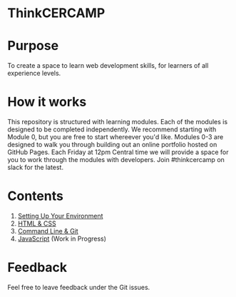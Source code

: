 ThinkCERCAMP
========================================================================================

# Purpose
To create a space to learn web development skills, for learners of all experience levels.

# How it works
This repository is structured with learning modules. Each of the modules is designed to be completed independently. We recommend starting with Module 0, but you are free to start whereever you'd like. Modules 0-3 are designed to walk you through building out an online portfolio hosted on GitHub Pages.
Each Friday at 12pm Central time we will provide a space for you to work through the modules with developers. Join #thinkcercamp on slack for the latest.

# Contents
1. [Setting Up Your Environment](./Module_00)
2. [HTML & CSS](./Module_01)
3. [Command Line & Git](./Module_02)
4. [JavaScript](./Module_02) (Work in Progress)

# Feedback
Feel free to leave feedback under the Git issues.

